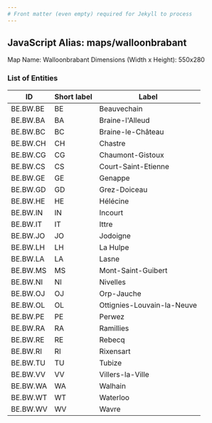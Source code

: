 ```yaml
---
# Front matter (even empty) required for Jekyll to process
---
```


## JavaScript Alias: maps/walloonbrabant

Map Name: Walloonbrabant
Dimensions (Width x Height): 550x280





### List of Entities

ID | Short label | Label
---|---|---|
BE.BW.BE|BE|Beauvechain
BE.BW.BA|BA|Braine-l'Alleud
BE.BW.BC|BC|Braine-le-Château
BE.BW.CH|CH|Chastre
BE.BW.CG|CG|Chaumont-Gistoux
BE.BW.CS|CS|Court-Saint-Etienne
BE.BW.GE|GE|Genappe
BE.BW.GD|GD|Grez-Doiceau
BE.BW.HE|HE|Hélécine
BE.BW.IN|IN|Incourt
BE.BW.IT|IT|Ittre
BE.BW.JO|JO|Jodoigne
BE.BW.LH|LH|La Hulpe
BE.BW.LA|LA|Lasne
BE.BW.MS|MS|Mont-Saint-Guibert
BE.BW.NI|NI|Nivelles
BE.BW.OJ|OJ|Orp-Jauche
BE.BW.OL|OL|Ottignies-Louvain-la-Neuve
BE.BW.PE|PE|Perwez
BE.BW.RA|RA|Ramillies
BE.BW.RE|RE|Rebecq
BE.BW.RI|RI|Rixensart
BE.BW.TU|TU|Tubize
BE.BW.VV|VV|Villers-la-Ville
BE.BW.WA|WA|Walhain
BE.BW.WT|WT|Waterloo
BE.BW.WV|WV|Wavre

